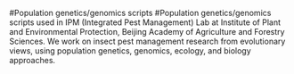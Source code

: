 #Population genetics/genomics scripts
#Population genetics/genomics scripts used in IPM (Integrated Pest Management) Lab at Institute of Plant and Environmental Protection, Beijing Academy of Agriculture and Forestry Sciences.
We work on insect pest management research from evolutionary views, using population genetics, genomics, ecology, and biology approaches.
